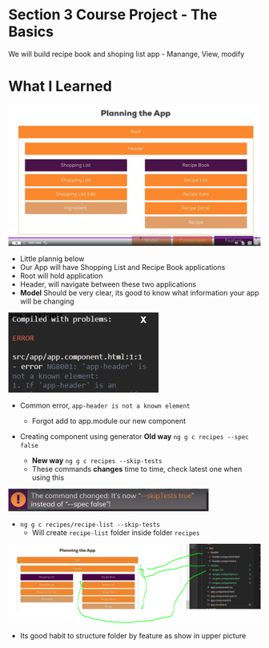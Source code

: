 # Section 3  Course Project - The Basics

We will build recipe book and shoping list app
    - Manange, View, modify

# What I Learned


<img src="OurAppPlan.PNG" alt="alt text" width="600"/>

- Little plannig below
- Our App will have Shopping List and Recipe Book applications
- Root will hold application
- Header, will navigate between these two applications
- **Model** Should be very clear, its good to know what information your app will be changing

<img src="AppErrorMessage.PNG" alt="alt text" width="300"/>

- Common error, `app-header is not a known element`
    - Forgot add to app.module our new component

- Creating component using generator **Old way**  `ng g c recipes --spec false` 
    - **New way** `ng g c recipes --skip-tests`
    - These commands **changes** time to time, check latest one when using this

<img src="generateCommand.PNG" alt="alt text" width="400"/>

- `ng g c recipes/recipe-list --skip-tests`
    - Will create `recipe-list` folder inside folder `recipes`

<img src="StructingFolderByFeature.PNG" alt="alt text" width="600"/>

- Its good habit to structure folder by feature as show in upper picture

